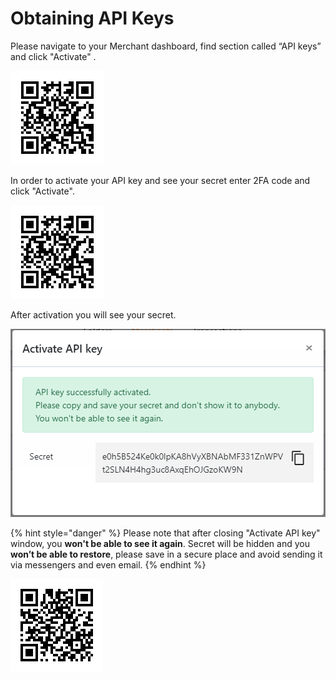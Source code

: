 # Obtaining API Keys

Please navigate to your Merchant dashboard, find section called “API keys” and click "Activate" .

![](../.gitbook/assets/image%20%281%29.png)

In order to activate your API key and see your secret enter 2FA code and click "Activate".

![](../.gitbook/assets/image%20%284%29.png)

After activation you will see your secret.

![](../.gitbook/assets/image%20%288%29.png)

{% hint style="danger" %}
Please note that after closing "Activate API key" window, you **won't be able to see it again**. Secret will be hidden and you **won’t be able to restore**, please save in a secure place and avoid sending it via messengers and even email.
{% endhint %}

![](../.gitbook/assets/image.png)

